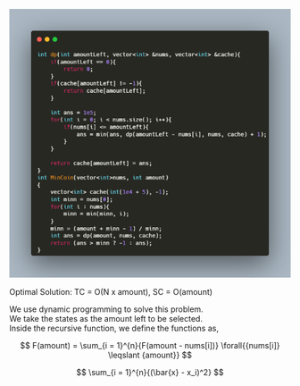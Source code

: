 ![](https://github.com/archishmanghos/code-images/blob/master/GFG-Min-Coin.png)

Optimal Solution: TC = O(N x amount), SC = O(amount)

We use dynamic programming to solve this problem. <br>
We take the states as the amount left to be selected. <br>
Inside the recursive function, we define the functions as, <br>

$$
F(amount) = \sum_{i = 1}^{n}{F(amount - nums[i])} \forall{{nums[i]} \leqslant {amount}}
$$

$$
\sum_{i = 1}^{n}{(\bar{x} - x_i)^2}
$$